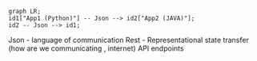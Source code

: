 ```mermaid
graph LR;
id1["App1 (Python)"] -- Json --> id2["App2 (JAVA)"];
id2 -- Json --> id1;
```


Json - language of communication 
Rest - Representational state transfer (how are we communicating , internet)
API endpoints 
